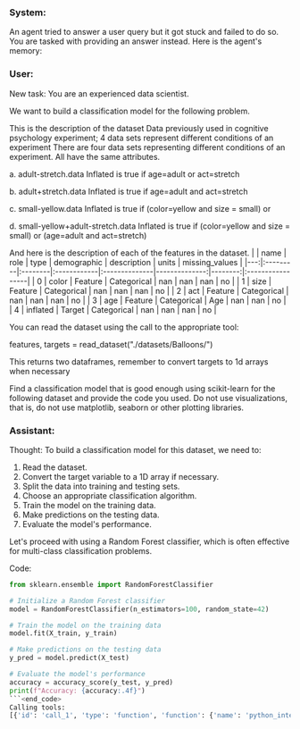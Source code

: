 ### System:
An agent tried to answer a user query but it got stuck and failed to do so. You are tasked with providing an answer instead. Here is the agent's memory:

### User:
New task:
You are an experienced data scientist.
 
We want to build a classification model for the following problem. 

This is the description of the dataset
Data previously used in cognitive psychology experiment; 4 data sets represent different conditions of an experiment
There are four data sets representing different conditions of an experiment. All have the same attributes.

a. adult-stretch.data  Inflated is true if age=adult or act=stretch

b. adult+stretch.data  Inflated is true if age=adult and act=stretch

c. small-yellow.data   Inflated is true if (color=yellow and size = small) or

d. small-yellow+adult-stretch.data  Inflated is true if (color=yellow and size = small) or (age=adult and act=stretch)

And here is the description of each of the features in the dataset.
|    | name     | role    | type        | demographic   |   description |   units | missing_values   |
|---:|:---------|:--------|:------------|:--------------|--------------:|--------:|:-----------------|
|  0 | color    | Feature | Categorical | nan           |           nan |     nan | no               |
|  1 | size     | Feature | Categorical | nan           |           nan |     nan | no               |
|  2 | act      | Feature | Categorical | nan           |           nan |     nan | no               |
|  3 | age      | Feature | Categorical | Age           |           nan |     nan | no               |
|  4 | inflated | Target  | Categorical | nan           |           nan |     nan | no               |

You can read the dataset using the call to the appropriate tool:

features, targets = read_dataset("./datasets/Balloons/")

This returns two dataframes, remember to convert targets to 1d arrays when necessary

Find a classification model that is good enough using scikit-learn for the following dataset
and provide the code you used. 
Do not use visualizations, that is, do not use matplotlib, seaborn or other plotting libraries.


### Assistant:
Thought: To build a classification model for this dataset, we need to:
1. Read the dataset.
2. Convert the target variable to a 1D array if necessary.
3. Split the data into training and testing sets.
4. Choose an appropriate classification algorithm.
5. Train the model on the training data.
6. Make predictions on the testing data.
7. Evaluate the model's performance.

Let's proceed with using a Random Forest classifier, which is often effective for multi-class classification problems.

Code:
```python
from sklearn.ensemble import RandomForestClassifier

# Initialize a Random Forest classifier
model = RandomForestClassifier(n_estimators=100, random_state=42)

# Train the model on the training data
model.fit(X_train, y_train)

# Make predictions on the testing data
y_pred = model.predict(X_test)

# Evaluate the model's performance
accuracy = accuracy_score(y_test, y_pred)
print(f"Accuracy: {accuracy:.4f}")
```<end_code>
Calling tools:
[{'id': 'call_1', 'type': 'function', 'function': {'name': 'python_interpreter', 'arguments': 'from sklearn.ensemble import RandomForestClassifier\n\n# Initialize a Random Forest classifier\nmodel = RandomForestClassifier(n_estimators=100, random_state=42)\n\n# Train the model on the training data\nmodel.fit(X_train, y_train)\n\n# Make predictions on the testing data\ny_pred = model.predict(X_test)\n\n# Evaluate the model\'s performance\naccuracy = accuracy_score(y_test, y_pred)\nprint(f"Accuracy: {accuracy:.4f}")'}}]